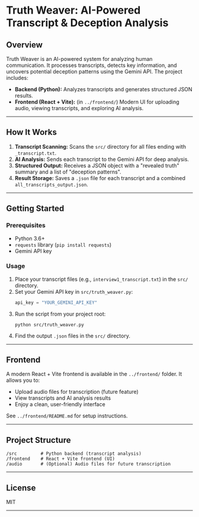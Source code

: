
# Truth Weaver: AI-Powered Transcript & Deception Analysis

## Overview

Truth Weaver is an AI-powered system for analyzing human communication. It processes transcripts, detects key information, and uncovers potential deception patterns using the Gemini API. The project includes:

- **Backend (Python):** Analyzes transcripts and generates structured JSON results.
- **Frontend (React + Vite):** (in `../frontend/`) Modern UI for uploading audio, viewing transcripts, and exploring AI analysis.

---

## How It Works

1. **Transcript Scanning:** Scans the `src/` directory for all files ending with `_transcript.txt`.
2. **AI Analysis:** Sends each transcript to the Gemini API for deep analysis.
3. **Structured Output:** Receives a JSON object with a "revealed truth" summary and a list of "deception patterns".
4. **Result Storage:** Saves a `.json` file for each transcript and a combined `all_transcripts_output.json`.

---

## Getting Started

### Prerequisites

- Python 3.6+
- `requests` library (`pip install requests`)
- Gemini API key

### Usage

1. Place your transcript files (e.g., `interview1_transcript.txt`) in the `src/` directory.
2. Set your Gemini API key in `src/truth_weaver.py`:
	```python
	api_key = "YOUR_GEMINI_API_KEY"
	```
3. Run the script from your project root:
	```
	python src/truth_weaver.py
	```
4. Find the output `.json` files in the `src/` directory.

---

## Frontend

A modern React + Vite frontend is available in the `../frontend/` folder. It allows you to:

- Upload audio files for transcription (future feature)
- View transcripts and AI analysis results
- Enjoy a clean, user-friendly interface

See `../frontend/README.md` for setup instructions.

---

## Project Structure

```
/src         # Python backend (transcript analysis)
/frontend    # React + Vite frontend (UI)
/audio       # (Optional) Audio files for future transcription
```

---

## License

MIT

---